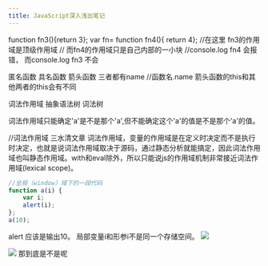 ```yaml
---
title: JavaScript深入浅出笔记
---
```

function fn3(){return 3};
var fn= function fn4(){ return 4};
 //在这里 fn3的作用域是顶级作用域
// 而fn4的作用域只是自己内部的一小块
//console.log fn4 会报错，
而console.log fn3 不会

匿名函数 具名函数 箭头函数 
 三者都有name   //函数名.name
 箭头函数的this和其他两者的this会有不同


词法作用域
   抽象语法树  词法树

词法作用域只能确定'a'是不是那个'a',但不能确定这个'a'的值是不是那个'a'的值。

//词法作用域  三水清文章
词法作用域，变量的作用域是在定义时决定而不是执行时决定，也就是说词法作用域取决于源码，通过静态分析就能搞定，因此词法作用域也叫静态作用域。with和eval除外，所以只能说js的作用域机制非常接近词法作用域(lexical scope)。

```javascript
//全局（window）域下的一段代码
function a(i) {
    var i;
    alert(i);
};
a(10);
```
alert 应该是输出10。
局部变量i和形参i不是同一个存储空间。
![](https://i.loli.net/2020/04/04/pImyBaTKVOtGi47.png)

![](https://i.loli.net/2020/04/04/GB3j8UxFVvtYJmC.png)
那到底是不是呢
